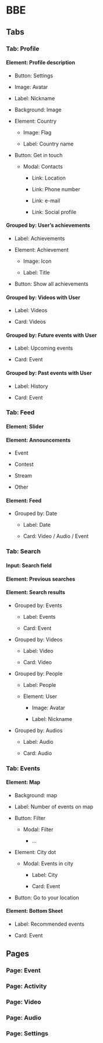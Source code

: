 # BBE


## Tabs

### Tab: Profile

#### Element: Profile description

- Button: Settings

- Image: Avatar

- Label: Nickname

- Background: Image

- Element: Country

	- Image: Flag

	- Label: Country name

- Button: Get in touch

	- Modal: Contacts

		- Link: Location

		- Link: Phone number

		- Link: e-mail

		- Link: Social profile

#### Grouped by: User’s achievements

- Label: Achievements

- Element: Achievement

	- Image: Icon

	- Label: Title

- Button: Show all achievements

#### Grouped by: Videos with User

- Label: Videos

- Card: Videos

#### Grouped by: Future events with User

- Label: Upcoming events

- Card: Event

#### Grouped by: Past events with User

- Label: History

- Card: Event

### Tab: Feed

#### Element: Slider

#### Element: Announcements

- Event

- Contest

- Stream

- Other

#### Element: Feed

- Grouped by: Date

	- Label: Date

	- Card: Video / Audio / Event

### Tab: Search

#### Input: Search field

#### Element: Previous searches

#### Element: Search results

- Grouped by: Events

	- Label: Events

	- Card: Event

- Grouped by: Videos

	- Label: Video

	- Card: Video

- Grouped by: People

	- Label: People

	- Element: User

		- Image: Avatar

		- Label: Nickname

- Grouped by: Audios

	- Label: Audio

	- Card: Audio

### Tab: Events

#### Element: Map

- Background: map

- Label: Number of events on map

- Button: Filter

	- Modal: Filter

		- …

- Element: City dot

	- Modal: Events in city

		- Label: City

		- Card: Event

- Button: Go to your location

#### Element: Bottom Sheet

- Label: Recommended events

- Card: Event

## Pages

### Page: Event

### Page: Activity

### Page: Video

### Page: Audio

### Page: Settings

